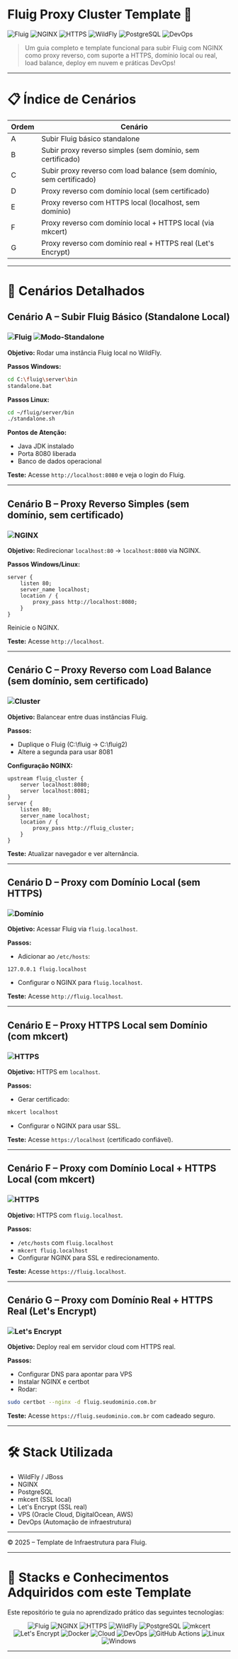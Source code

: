 

# Fluig Proxy Cluster Template 🚀

![Fluig](https://img.shields.io/badge/Plataforma-Fluig-blue)
![NGINX](https://img.shields.io/badge/Proxy-NGINX-brightgreen)
![HTTPS](https://img.shields.io/badge/HTTPS-Configurações-green)
![WildFly](https://img.shields.io/badge/Servidor-WildFly-lightgrey)
![PostgreSQL](https://img.shields.io/badge/Database-PostgreSQL-blueviolet)
![DevOps](https://img.shields.io/badge/DevOps-Automatização-critical)

> Um guia completo e template funcional para subir Fluig com NGINX como proxy reverso, com suporte a HTTPS, domínio local ou real, load balance, deploy em nuvem e práticas DevOps!

---

# 📋 Índice de Cenários

| Ordem | Cenário |
|------|---------|
| A | Subir Fluig básico standalone |
| B | Subir proxy reverso simples (sem domínio, sem certificado) |
| C | Subir proxy reverso com load balance (sem domínio, sem certificado) |
| D | Proxy reverso com domínio local (sem certificado) |
| E | Proxy reverso com HTTPS local (localhost, sem domínio) |
| F | Proxy reverso com domínio local + HTTPS local (via mkcert) |
| G | Proxy reverso com domínio real + HTTPS real (Let's Encrypt) |

---

# 📖 Cenários Detalhados

## Cenário A – Subir Fluig Básico (Standalone Local)

### ![Fluig](https://img.shields.io/badge/Plataforma-Fluig-blue) ![Modo-Standalone](https://img.shields.io/badge/Modo-Standalone-green)

**Objetivo:** Rodar uma instância Fluig local no WildFly.

**Passos Windows:**
```bash
cd C:\fluig\server\bin
standalone.bat
```

**Passos Linux:**
```bash
cd ~/fluig/server/bin
./standalone.sh
```

**Pontos de Atenção:**
- Java JDK instalado
- Porta 8080 liberada
- Banco de dados operacional

**Teste:**
Acesse `http://localhost:8080` e veja o login do Fluig.

---

## Cenário B – Proxy Reverso Simples (sem domínio, sem certificado)

### ![NGINX](https://img.shields.io/badge/Proxy-NGINX-brightgreen)

**Objetivo:** Redirecionar `localhost:80` → `localhost:8080` via NGINX.

**Passos Windows/Linux:**
```nginx
server {
    listen 80;
    server_name localhost;
    location / {
        proxy_pass http://localhost:8080;
    }
}
```
Reinicie o NGINX.

**Teste:**
Acesse `http://localhost`.

---

## Cenário C – Proxy Reverso com Load Balance (sem domínio, sem certificado)

### ![Cluster](https://img.shields.io/badge/Cluster-2xFluig-blue)

**Objetivo:** Balancear entre duas instâncias Fluig.

**Passos:**
- Duplique o Fluig (C:\fluig → C:\fluig2)
- Altere a segunda para usar 8081

**Configuração NGINX:**
```nginx
upstream fluig_cluster {
    server localhost:8080;
    server localhost:8081;
}
server {
    listen 80;
    server_name localhost;
    location / {
        proxy_pass http://fluig_cluster;
    }
}
```

**Teste:**
Atualizar navegador e ver alternância.

---

## Cenário D – Proxy com Domínio Local (sem HTTPS)

### ![Domínio](https://img.shields.io/badge/Domínio-fluig.localhost-blue)

**Objetivo:** Acessar Fluig via `fluig.localhost`.

**Passos:**
- Adicionar ao `/etc/hosts`:
```
127.0.0.1 fluig.localhost
```
- Configurar o NGINX para `fluig.localhost`.

**Teste:**
Acesse `http://fluig.localhost`.

---

## Cenário E – Proxy HTTPS Local sem Domínio (com mkcert)

### ![HTTPS](https://img.shields.io/badge/HTTPS-local-yellow)

**Objetivo:** HTTPS em `localhost`.

**Passos:**
- Gerar certificado:
```bash
mkcert localhost
```
- Configurar o NGINX para usar SSL.

**Teste:**
Acesse `https://localhost` (certificado confiável).

---

## Cenário F – Proxy com Domínio Local + HTTPS Local (com mkcert)

### ![HTTPS](https://img.shields.io/badge/HTTPS-local-green)

**Objetivo:** HTTPS com `fluig.localhost`.

**Passos:**
- `/etc/hosts` com `fluig.localhost`
- `mkcert fluig.localhost`
- Configurar NGINX para SSL e redirecionamento.

**Teste:**
Acesse `https://fluig.localhost`.

---

## Cenário G – Proxy com Domínio Real + HTTPS Real (Let's Encrypt)

### ![Let's Encrypt](https://img.shields.io/badge/SSL-Let's%20Encrypt-success)

**Objetivo:** Deploy real em servidor cloud com HTTPS real.

**Passos:**
- Configurar DNS para apontar para VPS
- Instalar NGINX e certbot
- Rodar:
```bash
sudo certbot --nginx -d fluig.seudominio.com.br
```

**Teste:**
Acesse `https://fluig.seudominio.com.br` com cadeado seguro.

---

# 🛠️ Stack Utilizada

- WildFly / JBoss
- NGINX
- PostgreSQL
- mkcert (SSL local)
- Let's Encrypt (SSL real)
- VPS (Oracle Cloud, DigitalOcean, AWS)
- DevOps (Automação de infraestrutura)

---

© 2025 – Template de Infraestrutura para Fluig.


---

# 🎯 Stacks e Conhecimentos Adquiridos com este Template

Este repositório te guia no aprendizado prático das seguintes tecnologias:

<div align="center">

![Fluig](https://img.shields.io/badge/Plataforma-Fluig-blue)
![NGINX](https://img.shields.io/badge/Proxy-Reverso-brightgreen)
![HTTPS](https://img.shields.io/badge/HTTPS-Configuração-green)
![WildFly](https://img.shields.io/badge/Servidor-WildFly-lightgrey)
![PostgreSQL](https://img.shields.io/badge/Database-PostgreSQL-blueviolet)
![mkcert](https://img.shields.io/badge/Certificados-Locais-yellow)
![Let's Encrypt](https://img.shields.io/badge/SSL-Público-success)
![Docker](https://img.shields.io/badge/Contêinerização-Docker-informational)
![Cloud](https://img.shields.io/badge/Cloud-Deploy-lightblue)
![DevOps](https://img.shields.io/badge/DevOps-Integração_e_Entrega_contínua-critical)
![GitHub Actions](https://img.shields.io/badge/CI/CD-GitHub_Actions-blue)
![Linux](https://img.shields.io/badge/Sistema-Linux-important)
![Windows](https://img.shields.io/badge/Sistema-Windows-brightgreen)

</div>

---

